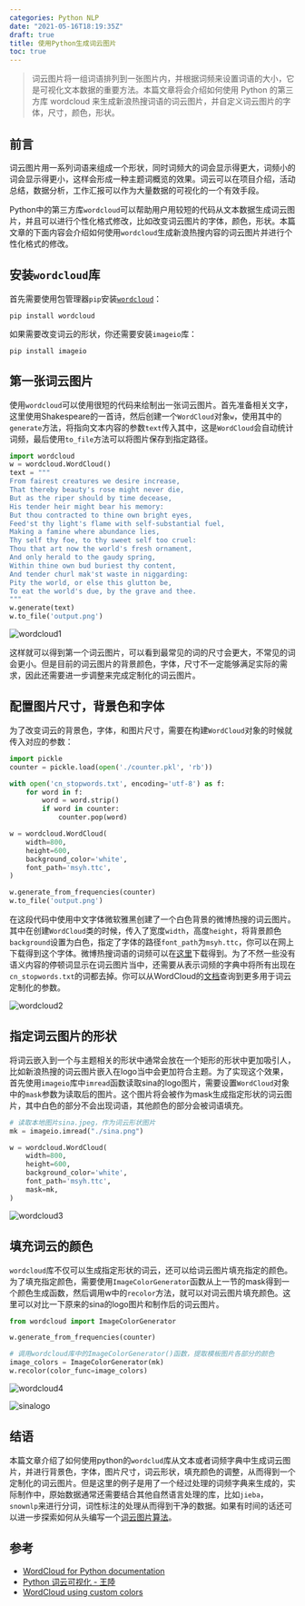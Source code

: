 ```yaml
---
categories: Python NLP
date: "2021-05-16T18:19:35Z"
draft: true
title: 使用Python生成词云图片
toc: true
---
```


> 词云图片将一组词语排列到一张图片内，并根据词频来设置词语的大小，它是可视化文本数据的重要方法。本篇文章将会介绍如何使用 Python 的第三方库 wordcloud 来生成新浪热搜词语的词云图片，并自定义词云图片的字体，尺寸，颜色，形状。

## 前言

词云图片用一系列词语来组成一个形状，同时词频大的词会显示得更大，词频小的词会显示得更小，这样会形成一种主题词概览的效果。词云可以在项目介绍，活动总结，数据分析，工作汇报可以作为大量数据的可视化的一个有效手段。

Python中的第三方库``wordcloud``可以帮助用户用较短的代码从文本数据生成词云图片，并且可以进行个性化格式修改，比如改变词云图片的字体，颜色，形状。本篇文章的下面内容会介绍如何使用``wordcloud``生成新浪热搜内容的词云图片并进行个性化格式的修改。

## 安装``wordcloud``库

首先需要使用包管理器``pip``安装[``wordcloud``](https://amueller.github.io/word_cloud/)：

```
pip install wordcloud
```

如果需要改变词云的形状，你还需要安装``imageio``库：

```
pip install imageio
```

## 第一张词云图片

使用``wordcloud``可以使用很短的代码来绘制出一张词云图片。首先准备相关文字，这里使用Shakespeare的一首诗，然后创建一个``WordCloud``对象``w``，使用其中的``generate``方法，将指向文本内容的参数``text``传入其中，这是``WordCloud``会自动统计词频，最后使用``to_file``方法可以将图片保存到指定路径。

```python
import wordcloud
w = wordcloud.WordCloud()
text = """
From fairest creatures we desire increase,
That thereby beauty's rose might never die,
But as the riper should by time decease,
His tender heir might bear his memory:
But thou contracted to thine own bright eyes,
Feed'st thy light's flame with self-substantial fuel,
Making a famine where abundance lies,
Thy self thy foe, to thy sweet self too cruel:
Thou that art now the world's fresh ornament,
And only herald to the gaudy spring,
Within thine own bud buriest thy content,
And tender churl mak'st waste in niggarding:
Pity the world, or else this glutton be,
To eat the world's due, by the grave and thee.
"""
w.generate(text)
w.to_file('output.png')
```

![wordcloud1](/assets/2021-05-16-python-wordcloud/wordcloud1.png)

这样就可以得到第一个词云图片，可以看到最常见的词的尺寸会更大，不常见的词会更小。但是目前的词云图片的背景颜色，字体，尺寸不一定能够满足实际的需求，因此还需要进一步调整来完成定制化的词云图片。

## 配置图片尺寸，背景色和字体

为了改变词云的背景色，字体，和图片尺寸，需要在构建``WordCloud``对象的时候就传入对应的参数：

```python
import pickle
counter = pickle.load(open('./counter.pkl', 'rb'))

with open('cn_stopwords.txt', encoding='utf-8') as f:
    for word in f:
        word = word.strip()
        if word in counter:
            counter.pop(word)

w = wordcloud.WordCloud(
    width=800,
    height=600,
    background_color='white',
    font_path='msyh.ttc',
)

w.generate_from_frequencies(counter)
w.to_file('output.png')
```

在这段代码中使用中文字体微软雅黑创建了一个白色背景的微博热搜的词云图片。其中在创建``WordCloud``类的时候，传入了宽度``width``，高度``height``，将背景颜色``background``设置为白色，指定了字体的路径``font_path``为``msyh.ttc``，你可以在网上下载得到这个字体。微博热搜词语的词频可以在[这里](/assets/2021-05-16-python-wordcloud/counter.pkl)下载得到。为了不然一些没有语义内容的停顿词显示在词云图片当中，还需要从表示词频的字典中将所有出现在``cn_stopwords.txt``的词都去掉。你可以从WordCloud的[文档](https://amueller.github.io/word_cloud/)查询到更多用于词云定制化的参数。

![wordcloud2](/assets/2021-05-16-python-wordcloud/wordcloud2.png)

## 指定词云图片的形状

将词云嵌入到一个与主题相关的形状中通常会放在一个矩形的形状中更加吸引人，比如新浪热搜的词云图片嵌入在logo当中会更加符合主题。为了实现这个效果，首先使用``imageio``库中``imread``函数读取sina的logo图片，需要设置``WordCloud``对象中的``mask``参数为读取后的图片。这个图片将会被作为mask生成指定形状的词云图片，其中白色的部分不会出现词语，其他颜色的部分会被词语填充。

```python
# 读取本地图片sina.jpeg，作为词云形状图片
mk = imageio.imread("./sina.png")

w = wordcloud.WordCloud(
    width=800,
    height=600,
    background_color='white',
    font_path='msyh.ttc',
    mask=mk,
)
```

![wordcloud3](/assets/2021-05-16-python-wordcloud/wordcloud3.png)

## 填充词云的颜色

``wordcloud``库不仅可以生成指定形状的词云，还可以给词云图片填充指定的颜色。为了填充指定颜色，需要使用``ImageColorGenerator``函数从上一节的mask得到一个颜色生成函数，然后调用w中的``recolor``方法，就可以对词云图片填充颜色。这里可以对比一下原来的sina的logo图片和制作后的词云图片。

```python
from wordcloud import ImageColorGenerator

w.generate_from_frequencies(counter)

# 调用wordcloud库中的ImageColorGenerator()函数，提取模板图片各部分的颜色
image_colors = ImageColorGenerator(mk)
w.recolor(color_func=image_colors)
```

![wordcloud4](/assets/2021-05-16-python-wordcloud/wordcloud4.png)

![sinalogo](/assets/2021-05-16-python-wordcloud/sina.png)

## 结语

本篇文章介绍了如何使用python的``wordclud``库从文本或者词频字典中生成词云图片，并进行背景色，字体，图片尺寸，词云形状，填充颜色的调整，从而得到一个定制化的词云图片。但是这里的例子是用了一个经过处理的词频字典来生成的，实际制作中，原始数据通常还需要结合其他自然语言处理的库，比如``jieba``，``snownlp``来进行分词，词性标注的处理从而得到干净的数据。如果有时间的话还可以进一步探索如何从头编写一个[词云图片算法](https://stackoverflow.com/questions/342687/algorithm-to-implement-a-word-cloud-like-wordle)。

## 参考

* [WordCloud for Python documentation](https://amueller.github.io/word_cloud/)
* [Python 词云可视化 - 王陸](https://www.cnblogs.com/wkfvawl/p/11585986.html)
* [WordCloud using custom colors](https://amueller.github.io/word_cloud/auto_examples/a_new_hope.html)
